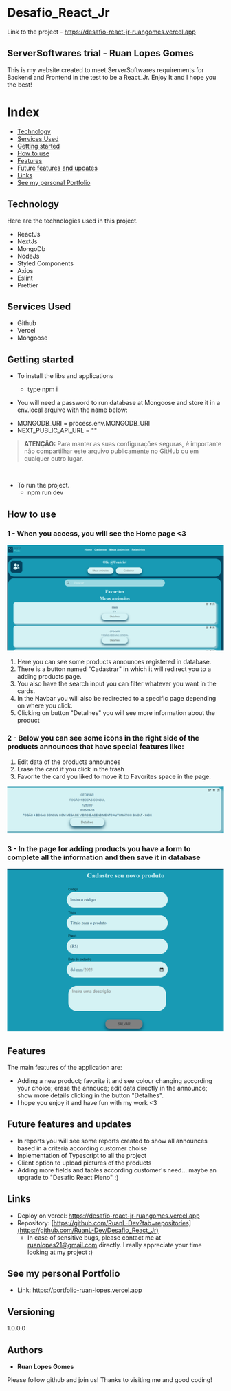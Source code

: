 # Desafio_React_Jr

Link to the project - https://desafio-react-jr-ruangomes.vercel.app


## ServerSoftwares trial - Ruan Lopes Gomes
This is my website created to meet ServerSoftwares requirements for Backend and Frontend in the test to be a React_Jr.
Enjoy It and I hope you the best!


# Index 

- [Technology](#Technology)
- [Services Used](#Services-Used)
- [Getting started](#Getting-started)
- [How to use](#How-to-use)
- [Features](#Features)
- [Future features and updates](#Future-features-and-updates)
- [Links](#Links)
- [See my personal Portfolio](#See-my-personal-Portfolio)


## Technology 

Here are the technologies used in this project.

* ReactJs
* NextJs
* MongoDb
* NodeJs
* Styled Components
* Axios
* Eslint
* Prettier

## Services Used

* Github
* Vercel
* Mongoose

## Getting started

* To install the libs and applications
  - type npm i
  
* You will need a password to run database at Mongoose and store it in a env.local arquive with the name below: 
 - MONGODB_URI = process.env.MONGODB_URI
 - NEXT_PUBLIC_API_URL = ""
 > **ATENÇÃO:** Para manter as suas configurações seguras, é importante não compartilhar este arquivo publicamente no GitHub ou em qualquer outro lugar.

  <br>
   
* To run the project.
  - npm run dev

## How to use

### 1 - When you access, you will see the Home page <3

![Homepage image](https://github.com/RuanL-Dev/Desafio_React_Jr/blob/main/public/HomePage.png)

1) Here you can see some products announces registered in database. 
2) There is a button named "Cadastrar" in which it will redirect you to a adding products page.
3) You also have the search input you can filter whatever you want in the cards. 
4) In the Navbar you will also be redirected to a specific page depending on where you click.
5) Clicking on button "Detalhes" you will see more information about the product



### 2 - Below you can see some icons in the right side of the products announces that have special features like:

1) Edit data of the products announces
2) Erase the card if you click in the trash
3) Favorite the card you liked to move it to Favorites space in the page.

![Cards features](https://github.com/RuanL-Dev/Desafio_React_Jr/blob/main/public/Cards_features.png)



### 3 - In the page for adding products you have a form to complete all the information and then save it in database

![NewProducts](https://github.com/RuanL-Dev/Desafio_React_Jr/blob/main/public/NewProducts.png)




## Features

The main features of the application are:
 - Adding a new product; favorite it and see colour changing according your choice; erase the annouce; edit data directly in the announce; show more details clicking in the button "Detalhes".
 - I hope you enjoy it and have fun with my work <3
 
 ## Future features and updates
 
  - In reports you will see some reports created to show all announces based in a criteria according customer choise 
  - Inplementation of Typescript to all the project
  - Client option to upload pictures of the products
  - Adding more fields and tables according customer's need... maybe an upgrade to "Desafio React Pleno" :) 


## Links
  - Deploy on vercel: https://desafio-react-jr-ruangomes.vercel.app
  - Repository: [https://github.com/RuanL-Dev?tab=repositories](https://github.com/RuanL-Dev/Desafio_React_Jr)
    - In case of sensitive bugs, please contact me at ruanlopes21@gmail.com directly. I really appreciate your time looking at my project :)
    
## See my personal Portfolio

- Link: https://portfolio-ruan-lopes.vercel.app

## Versioning

  1.0.0.0


## Authors

  * **Ruan Lopes Gomes** 

  Please follow github and join us!
  Thanks to visiting me and good coding!
